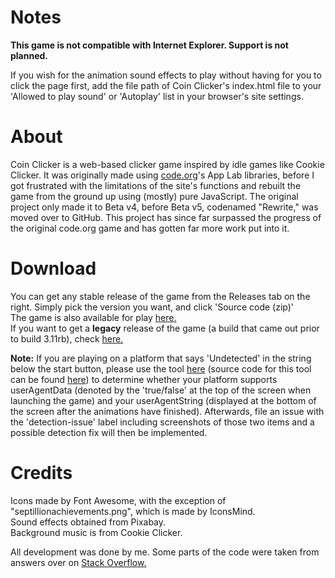 # Notes
**This game is not compatible with Internet Explorer. Support is not planned.**  

If you wish for the animation sound effects to play without having for you to click the page first, add the file path of Coin Clicker's index.html file to your 'Allowed to play sound' or 'Autoplay' list in your browser's site settings.
  
# About
Coin Clicker is a web-based clicker game inspired by idle games like Cookie Clicker. It was originally made using [code.org](https://code.org)'s App Lab libraries, before I got frustrated with the limitations of the site's functions and rebuilt the game from the ground up using (mostly) pure JavaScript. The original project only made it to Beta v4, before Beta v5, codenamed "Rewrite," was moved over to GitHub. This project has since far surpassed the progress of the original code.org game and has gotten far more work put into it.  

# Download
You can get any stable release of the game from the Releases tab on the right. Simply pick the version you want, and click 'Source code (zip)'  
The game is also available for play [here.](https://coin-clicker.surge.sh)  
If you want to get a **legacy** release of the game (a build that came out prior to build 3.11rb), check [here.](https://github.com/Xatra1/coin-clicker-archive)  
  
**Note:** If you are playing on a platform that says 'Undetected' in the string below the start button, please use the tool [here](https://coincompatdbgr.surge.sh) (source code for this tool can be found [here](https://github.com/Xatra1/coin-clicker-compatibility-debugger)) to determine whether your platform supports userAgentData (denoted by the 'true/false' at the top of the screen when launching the game) and your userAgentString (displayed at the bottom of the screen after the animations have finished). Afterwards, file an issue with the 'detection-issue' label including screenshots of those two items and a possible detection fix will then be implemented.
  
# Credits
Icons made by Font Awesome, with the exception of "septillionachievements.png", which is made by IconsMind.  
Sound effects obtained from Pixabay.  
Background music is from Cookie Clicker.    
  
All development was done by me. Some parts of the code were taken from answers over on [Stack Overflow.](https://stackoverflow.com)
